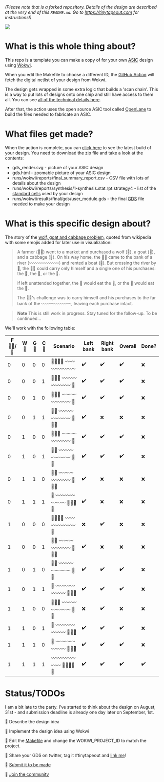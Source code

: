 *(Please note that is a forked repository. Details of the design are described at the very end of this `README.md`. Go to https://tinytapeout.com for instructions!)*

![](../../workflows/wokwi/badge.svg)

# What is this whole thing about?

This repo is a template you can make a copy of for your own [ASIC](https://www.zerotoasiccourse.com/terminology/asic/) design using [Wokwi](https://wokwi.com/).

When you edit the Makefile to choose a different ID, the [GitHub Action](.github/workflows/wokwi.yaml) will fetch the digital netlist of your design from Wokwi.

The design gets wrapped in some extra logic that builds a 'scan chain'. This is a way to put lots of designs onto one chip and still have access to them all. You can see [all of the technical details here](https://github.com/mattvenn/scan_wrapper).

After that, the action uses the open source ASIC tool called [OpenLane](https://www.zerotoasiccourse.com/terminology/openlane/) to build the files needed to fabricate an ASIC.

# What files get made?

When the action is complete, you can [click here](https://github.com/mattvenn/wokwi-verilog-gds-test/actions) to see the latest build of your design. You need to download the zip file and take a look at the contents:

* gds_render.svg - picture of your ASIC design
* gds.html - zoomable picture of your ASIC design
* runs/wokwi/reports/final_summary_report.csv  - CSV file with lots of details about the design
* runs/wokwi/reports/synthesis/1-synthesis.stat.rpt.strategy4 - list of the [standard cells](https://www.zerotoasiccourse.com/terminology/standardcell/) used by your design
* runs/wokwi/results/final/gds/user_module.gds - the final [GDS](https://www.zerotoasiccourse.com/terminology/gds2/) file needed to make your design

# What is this specific design about?

The story of the [wolf, goat and cabbage problem](https://en.wikipedia.org/wiki/Wolf,_goat_and_cabbage_problem), quoted from wikipedia with some emojis added for later use in visualization:

>A farmer (🧑‍🌾) went to a market and purchased a wolf (🐺), a goat (🐐), and a cabbage (🥬). On his way home, the 🧑‍🌾 came to the bank of a river (〰〰〰〰〰〰〰) and rented a boat (🛶). But crossing the river by 🛶, the 🧑‍🌾 could carry only himself and a single one of his purchases: the 🐺, the 🐐, or the 🥬.
>
>If left unattended together, the 🐺 would eat the 🐐, or the 🐐 would eat the 🥬.
>
>The 🧑‍🌾's challenge was to carry himself and his purchases to the far bank of the 〰〰〰〰〰〰〰, leaving each purchase intact.

> **Note**
> This is still work in progress. Stay tuned for the follow-up.
> To be continued...


We'll work with the following table:

|F 🧑‍🌾/🚣|W 🐺|G 🐐|C 🥬|Scenario          |Left bank|Right bank|Overall|Done?|
|----------|----|----|----|------------------|---------|----------|-------|-----|
|0         |0   |0   |0   |🐺🐐🥬🚣 〰〰〰〰〰〰〰  |✔️       |✔️        |✔️     |❌    |
|0         |0   |0   |1   |🐺🐐🚣 〰〰〰〰〰〰〰 🥬 |✔️       |✔️        |✔️     |❌    |
|0         |0   |1   |0   |🐺🥬🚣 〰〰〰〰〰〰〰 🐐 |✔️       |✔️        |✔️     |❌    |
|0         |0   |1   |1   |🐺🚣 〰〰〰〰〰〰〰 🐐🥬❌|✔️       |❌         |❌      |❌    |
|0         |1   |0   |0   |🐐🥬🚣 〰〰〰〰〰〰〰 🐺 |✔️       |✔️        |✔️     |❌    |
|0         |1   |0   |1   |🐐🚣 〰〰〰〰〰〰〰 🐺🥬 |✔️       |✔️        |✔️     |❌    |
|0         |1   |1   |0   |🥬🚣 〰〰〰〰〰〰〰 🐺🐐❌|✔️       |❌         |❌      |❌    |
|0         |1   |1   |1   |🚣 〰〰〰〰〰〰〰 🐺🐐🥬❌|✔️       |❌         |❌      |❌    |
|1         |0   |0   |0   |🐺🐐🥬❌ 〰〰〰〰〰〰〰 🚣|❌        |✔️        |❌      |❌    |
|1         |0   |0   |1   |🥬🚣 〰〰〰〰〰〰〰 🐺🐐❌|✔️       |❌         |❌      |❌    |
|1         |0   |1   |0   |🐺🥬 〰〰〰〰〰〰〰 🚣🐐 |✔️       |✔️        |✔️     |❌    |
|1         |0   |1   |1   |🐺 〰〰〰〰〰〰〰 🚣🐐🥬 |✔️       |✔️        |✔️     |❌    |
|1         |1   |0   |0   |🐐🥬❌ 〰〰〰〰〰〰〰 🚣🐺|❌        |✔️        |❌      |❌    |
|1         |1   |0   |1   |🐐 〰〰〰〰〰〰〰 🚣🐺🥬 |✔️       |✔️        |✔️     |❌    |
|1         |1   |1   |0   |🥬 〰〰〰〰〰〰〰 🚣🐺🐐 |✔️       |✔️        |✔️     |❌    |
|1         |1   |1   |1   |〰〰〰〰〰〰〰 🚣🐺🐐🥬🎉|✔️       |✔️        |✔️     |✔️   |


# Status/TODOs

I am a bit late to the party. I've started to think about the design on August, 31st - and submission deadline is already one day later on September, 1st.

🔲 Describe the design idea

🔲 Implement the design idea using Wokwi

🔲 Edit the [Makefile](Makefile) and change the WOKWI_PROJECT_ID to match the project.

🔲 Share your GDS on twitter, tag it #tinytapeout and [link me](https://twitter.com/matthewvenn)!

🔲 [Submit it to be made](https://docs.google.com/forms/d/e/1FAIpQLSc3ZF0AHKD3LoZRSmKX5byl-0AzrSK8ADeh0DtkZQX0bbr16w/viewform?usp=sf_link)

🔲 [Join the community](https://discord.gg/rPK2nSjxy8)
